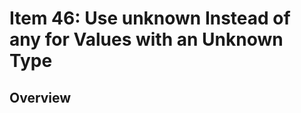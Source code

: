 # Item 46: Use unknown Instead of any for Values with an Unknown Type

## Overview


<!-- References -->
